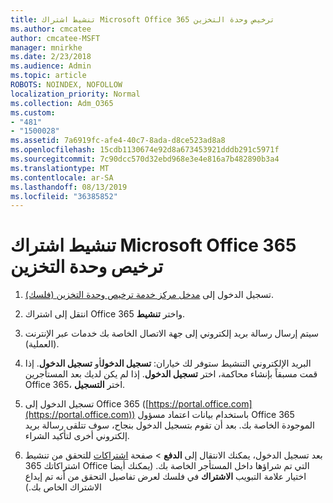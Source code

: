 ```yaml
---
title: تنشيط اشتراك Microsoft Office 365 ترخيص وحدة التخزين
ms.author: cmcatee
author: cmcatee-MSFT
manager: mnirkhe
ms.date: 2/23/2018
ms.audience: Admin
ms.topic: article
ROBOTS: NOINDEX, NOFOLLOW
localization_priority: Normal
ms.collection: Adm_O365
ms.custom:
- "481"
- "1500028"
ms.assetid: 7a6919fc-afe4-40c7-8ada-d8ce523ad8a8
ms.openlocfilehash: 15cdb1130674e92d8a673453921dddb291c5971f
ms.sourcegitcommit: 7c90dcc570d32ebd968e3e4e816a7b482890b3a4
ms.translationtype: MT
ms.contentlocale: ar-SA
ms.lasthandoff: 08/13/2019
ms.locfileid: "36385852"
---
```

# <a name="activating-a-microsoft-office-365-volume-license-subscription"></a>تنشيط اشتراك Microsoft Office 365 ترخيص وحدة التخزين

1. تسجيل الدخول إلى [مدخل مركز خدمة ترخيص وحدة التخزين (فلسك)](http://go.microsoft.com/fwlink/p/?LinkId=329762).

2. انتقل إلى اشتراك Office 365 واختر **تنشيط**.

3. سيتم إرسال رسالة بريد إلكتروني إلى جهة الاتصال الخاصة بك خدمات عبر الإنترنت (العملية).

4. البريد الإلكتروني التنشيط ستوفر لك خياران: **تسجيل الدخول**أو **تسجيل الدخول**. إذا قمت مسبقاً بإنشاء محاكمة، اختر **تسجيل الدخول**. إذا لم يكن لديك بعد المستأجرين Office 365، اختر **التسجيل**.

5. تسجيل الدخول إلى Office 365 ([https://portal.office.com](https://portal.office.com)) باستخدام بيانات اعتماد مسؤول Office 365 الموجودة الخاصة بك. بعد أن تقوم بتسجيل الدخول بنجاح، سوف تتلقى رسالة بريد إلكتروني أخرى لتأكيد الشراء.

6. بعد تسجيل الدخول، يمكنك الانتقال إلى **الدفع** \> صفحة [اشتراكات](https://go.microsoft.com/fwlink/p/?linkid=842054) للتحقق من تنشيط اشتراكاتك 365 Office التي تم شراؤها داخل المستأجر الخاصة بك. (يمكنك أيضا اختيار علامة التبويب **الاشتراك** في فلسك لعرض تفاصيل التحقق من أنه تم إيداع الاشتراك الخاص بك.)